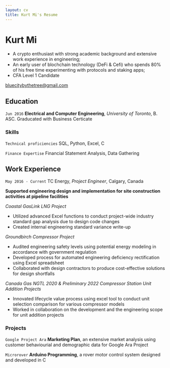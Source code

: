 ```yaml
---
layout: cv
title: Kurt Mi's Resume
---
```

# Kurt Mi
- A crypto enthusiast with strong academic background and extensive work experience in engineering;
- An early user of blochchain technology (DeFi & Cefi) who spends 80% of his free time experimenting with protocols and staking apps;
- CFA Level 1 Candidate

<div id="webaddress">
<a href="bluecitybythetree@gmail.com">bluecitybythetree@gmail.com</a>
</div>

## Education

`Jun 2016`
__Electrical and Computer Engineering__, *University of Toronto*, B. ASC.
Graducated with Business Certicate

### Skills

`Technical proficiencies`
SQL, Python, Excel, C

`Finance Expertise`
Financial Statement Analysis, Data Gathering


## Work Experience

`May 2016 - Current`
TC Energy, *Project Engineer*, Calgary, Canada

__Supported engineering design and implementation for site construction activities at pipeline facilities__

*Coastal GasLink LNG Project*
- Utilized advanced Excel functions to conduct project-wide industry standard gap analysis due to design code changes
- Created internal engineering standard variance write-up

*Groundbirch Compressor Project*
- Audited engineering safety levels using potential energy modeling in accordance with government regulation
- Developed process for automated engineering deficiency rectification using Excel spreadsheet
- Collaborated with design contractors to produce cost-effective solutions for design shortfalls

*Canada Gas NGTL 2020 & Preliminary 2022 Compressor Station Unit Addition Projects*
- Innovated lifecycle value process using excel tool to conduct unit selection comparison for various compressor models
- Worked in collaboration on the development and the engineering scope for unit addition projects 


### Projects

`Google Project Ara`
__Marketing Plan__, an extensive market analysis using customer behaviourial and demographic data for Google Ara Project 

`Microrover`
__Arduino Programming__, a rover motor control system designed and developed in C


<!-- ### Footer

Last updated: Jan 2022 -->


